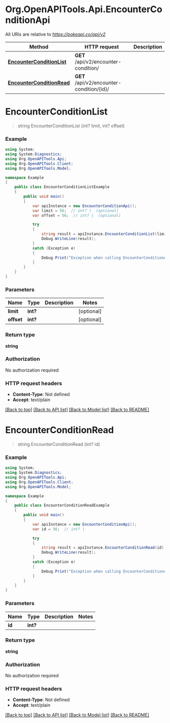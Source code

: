 # Org.OpenAPITools.Api.EncounterConditionApi

All URIs are relative to *https://pokeapi.co/api/v2*

Method | HTTP request | Description
------------- | ------------- | -------------
[**EncounterConditionList**](EncounterConditionApi.md#encounterconditionlist) | **GET** /api/v2/encounter-condition/ | 
[**EncounterConditionRead**](EncounterConditionApi.md#encounterconditionread) | **GET** /api/v2/encounter-condition/{id}/ | 


<a name="encounterconditionlist"></a>
# **EncounterConditionList**
> string EncounterConditionList (int? limit, int? offset)



### Example
```csharp
using System;
using System.Diagnostics;
using Org.OpenAPITools.Api;
using Org.OpenAPITools.Client;
using Org.OpenAPITools.Model;

namespace Example
{
    public class EncounterConditionListExample
    {
        public void main()
        {
            var apiInstance = new EncounterConditionApi();
            var limit = 56;  // int? |  (optional) 
            var offset = 56;  // int? |  (optional) 

            try
            {
                string result = apiInstance.EncounterConditionList(limit, offset);
                Debug.WriteLine(result);
            }
            catch (Exception e)
            {
                Debug.Print("Exception when calling EncounterConditionApi.EncounterConditionList: " + e.Message );
            }
        }
    }
}
```

### Parameters

Name | Type | Description  | Notes
------------- | ------------- | ------------- | -------------
 **limit** | **int?**|  | [optional] 
 **offset** | **int?**|  | [optional] 

### Return type

**string**

### Authorization

No authorization required

### HTTP request headers

 - **Content-Type**: Not defined
 - **Accept**: text/plain

[[Back to top]](#) [[Back to API list]](../README.md#documentation-for-api-endpoints) [[Back to Model list]](../README.md#documentation-for-models) [[Back to README]](../README.md)

<a name="encounterconditionread"></a>
# **EncounterConditionRead**
> string EncounterConditionRead (int? id)



### Example
```csharp
using System;
using System.Diagnostics;
using Org.OpenAPITools.Api;
using Org.OpenAPITools.Client;
using Org.OpenAPITools.Model;

namespace Example
{
    public class EncounterConditionReadExample
    {
        public void main()
        {
            var apiInstance = new EncounterConditionApi();
            var id = 56;  // int? | 

            try
            {
                string result = apiInstance.EncounterConditionRead(id);
                Debug.WriteLine(result);
            }
            catch (Exception e)
            {
                Debug.Print("Exception when calling EncounterConditionApi.EncounterConditionRead: " + e.Message );
            }
        }
    }
}
```

### Parameters

Name | Type | Description  | Notes
------------- | ------------- | ------------- | -------------
 **id** | **int?**|  | 

### Return type

**string**

### Authorization

No authorization required

### HTTP request headers

 - **Content-Type**: Not defined
 - **Accept**: text/plain

[[Back to top]](#) [[Back to API list]](../README.md#documentation-for-api-endpoints) [[Back to Model list]](../README.md#documentation-for-models) [[Back to README]](../README.md)

